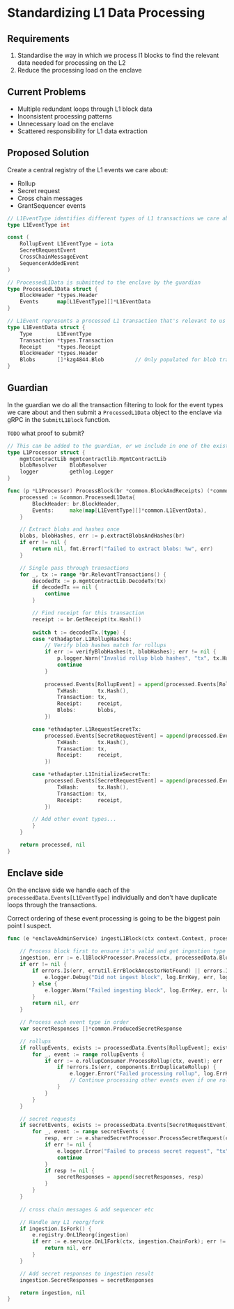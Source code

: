 # Standardizing L1 Data Processing

## Requirements

1. Standardise the way in which we process l1 blocks to find the relevant data needed for processing on the L2
2. Reduce the processing load on the enclave

## Current Problems
* Multiple redundant loops through L1 block data
* Inconsistent processing patterns
* Unnecessary load on the enclave
* Scattered responsibility for L1 data extraction

## Proposed Solution

Create a central registry of the L1 events we care about:

* Rollup
* Secret request
* Cross chain messages
* GrantSequencer events

```go
// L1EventType identifies different types of L1 transactions we care about
type L1EventType int

const (
    RollupEvent L1EventType = iota
    SecretRequestEvent
    CrossChainMessageEvent
    SequencerAddedEvent
)

// ProcessedL1Data is submitted to the enclave by the guardian 
type ProcessedL1Data struct {
    BlockHeader *types.Header
    Events      map[L1EventType][]*L1EventData
}

// L1Event represents a processed L1 transaction that's relevant to us
type L1EventData struct {
    Type        L1EventType
    Transaction *types.Transaction
    Receipt     *types.Receipt
    BlockHeader *types.Header
    Blobs       []*kzg4844.Blob          // Only populated for blob transactions
}
```
## Guardian 
In the guardian we do all the transaction filtering to look for the event types we care about and then submit a
`ProcessedL1Data` object to the enclave via gRPC in the `SubmitL1Block` function. 

`TODO` what proof to submit?

```go
// This can be added to the guardian, or we include in one of the existing guardian services
type L1Processor struct {
    mgmtContractLib mgmtcontractlib.MgmtContractLib
    blobResolver    BlobResolver
    logger          gethlog.Logger
}

func (p *L1Processor) ProcessBlock(br *common.BlockAndReceipts) (*common.ProcessedL1Data, error) {
    processed := &common.ProcessedL1Data{
        BlockHeader: br.BlockHeader,
        Events:     make(map[L1EventType][]*common.L1EventData),
    }

    // Extract blobs and hashes once
    blobs, blobHashes, err := p.extractBlobsAndHashes(br)
    if err != nil {
        return nil, fmt.Errorf("failed to extract blobs: %w", err)
    }

    // Single pass through transactions
    for _, tx := range *br.RelevantTransactions() {
        decodedTx := p.mgmtContractLib.DecodeTx(tx)
        if decodedTx == nil {
            continue
        }

        // Find receipt for this transaction
        receipt := br.GetReceipt(tx.Hash())
        
        switch t := decodedTx.(type) {
        case *ethadapter.L1RollupHashes:
            // Verify blob hashes match for rollups
            if err := verifyBlobHashes(t, blobHashes); err != nil {
                p.logger.Warn("Invalid rollup blob hashes", "tx", tx.Hash(), "error", err)
                continue
            }
            
            processed.Events[RollupEvent] = append(processed.Events[RollupEvent], &common.L1EventData{
                TxHash:      tx.Hash(),
                Transaction: tx,
                Receipt:     receipt,
                Blobs:       blobs,
            })

        case *ethadapter.L1RequestSecretTx:
            processed.Events[SecretRequestEvent] = append(processed.Events[SecretRequestEvent], &common.L1EventData{
                TxHash:      tx.Hash(),
                Transaction: tx,
                Receipt:     receipt,
            })

        case *ethadapter.L1InitializeSecretTx:
            processed.Events[SecretRequestEvent] = append(processed.Events[SecretRequestEvent], &common.L1EventData{
                TxHash:      tx.Hash(),
                Transaction: tx,
                Receipt:     receipt,
            })

        // Add other event types...
        }
    }

    return processed, nil
}
```

## Enclave side 

On the enclave side we handle each of the `processedData.Events[L1EventType]` individually and don't have duplicate loops
through the transactions. 

Correct ordering of these event processing is going to be the biggest pain point I suspect. 

```go
func (e *enclaveAdminService) ingestL1Block(ctx context.Context, processedData *common.ProcessedL1Data) (*components.BlockIngestionType, error) {
    
    // Process block first to ensure it's valid and get ingestion type
    ingestion, err := e.l1BlockProcessor.Process(ctx, processedData.BlockHeader)
    if err != nil {
        if errors.Is(err, errutil.ErrBlockAncestorNotFound) || errors.Is(err, errutil.ErrBlockAlreadyProcessed) {
            e.logger.Debug("Did not ingest block", log.ErrKey, err, log.BlockHashKey, processedData.BlockHeader.Hash())
        } else {
            e.logger.Warn("Failed ingesting block", log.ErrKey, err, log.BlockHashKey, processedData.BlockHeader.Hash())
        }
        return nil, err
    }

    // Process each event type in order
    var secretResponses []*common.ProducedSecretResponse

    // rollups
    if rollupEvents, exists := processedData.Events[RollupEvent]; exists {
        for _, event := range rollupEvents {
            if err := e.rollupConsumer.ProcessRollup(ctx, event); err != nil {
                if !errors.Is(err, components.ErrDuplicateRollup) {
                    e.logger.Error("Failed processing rollup", log.ErrKey, err)
                    // Continue processing other events even if one rollup fails
                }
            }
        }
    }

    // secret requests
    if secretEvents, exists := processedData.Events[SecretRequestEvent]; exists {
        for _, event := range secretEvents {
            resp, err := e.sharedSecretProcessor.ProcessSecretRequest(ctx, event)
            if err != nil {
                e.logger.Error("Failed to process secret request", "tx", event.TxHash, "error", err)
                continue
            }
            if resp != nil {
                secretResponses = append(secretResponses, resp)
            }
        }
    }
    
    // cross chain messages & add sequencer etc

    // Handle any L1 reorg/fork
    if ingestion.IsFork() {
        e.registry.OnL1Reorg(ingestion)
        if err := e.service.OnL1Fork(ctx, ingestion.ChainFork); err != nil {
            return nil, err
        }
    }

    // Add secret responses to ingestion result
    ingestion.SecretResponses = secretResponses

    return ingestion, nil
}
```